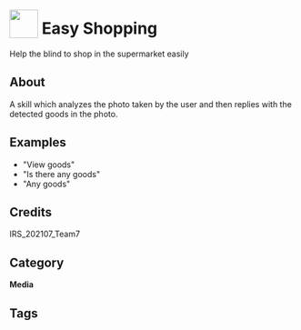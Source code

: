 # <img src="https://raw.githack.com/FortAwesome/Font-Awesome/master/svgs/solid/blind.svg" card_color="#22A7F0" width="50" height="50" style="vertical-align:bottom"/> Easy Shopping
Help the blind to shop in the supermarket easily

## About
A skill which analyzes the photo taken by the user and then replies with the detected goods in the photo.

## Examples
* "View goods"
* "Is there any goods"
* "Any goods"

## Credits
IRS_202107_Team7

## Category
**Media**

## Tags

